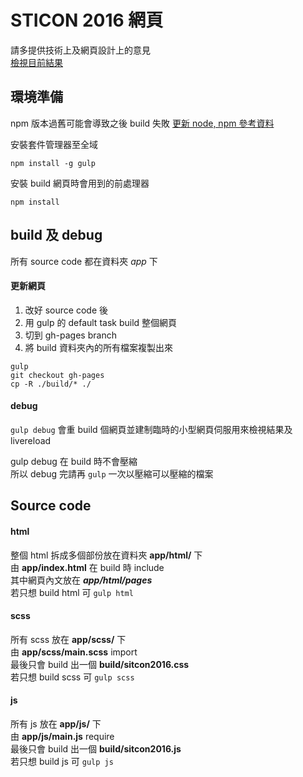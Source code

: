 #  STICON 2016 網頁

請多提供技術上及網頁設計上的意見  
[檢視目前結果](http://sunset1995.github.io/sitcon2016/)

## 環境準備

npm 版本過舊可能會導致之後 build 失敗
[更新 node, npm 參考資料](https://nodejs.org/en/download/package-manager/)

安裝套件管理器至全域
```
npm install -g gulp
```

安裝 build 網頁時會用到的前處理器
```
npm install
```

## build 及 debug

所有 source code 都在資料夾 *app* 下

#### 更新網頁
1. 改好 source code 後
2. 用 gulp 的 default task build 整個網頁
3. 切到 gh-pages branch
4. 將 build 資料夾內的所有檔案複製出來
```
gulp
git checkout gh-pages
cp -R ./build/* ./
```

#### debug
`gulp debug` 會重 build 個網頁並建制臨時的小型網頁伺服用來檢視結果及 livereload

gulp debug 在 build 時不會壓縮  
所以 debug 完請再 `gulp` 一次以壓縮可以壓縮的檔案

## Source code

#### html
整個 html 拆成多個部份放在資料夾 **app/html/** 下  
由 **app/index.html** 在 build 時 include  
其中網頁內文放在 **_app/html/pages_**  
若只想 build html 可 `gulp html`

#### scss
所有 scss 放在 **app/scss/** 下  
由 **app/scss/main.scss** import  
最後只會 build 出一個 **build/sitcon2016.css**  
若只想 build scss 可 `gulp scss`

#### js
所有 js 放在 **app/js/** 下  
由 **app/js/main.js** require  
最後只會 build 出一個 **build/sitcon2016.js**  
若只想 build js 可 `gulp js`

